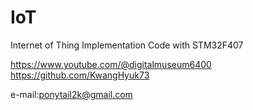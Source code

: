 # IoT
Internet of Thing Implementation Code with STM32F407

https://www.youtube.com/@digitalmuseum6400
https://github.com/KwangHyuk73

e-mail:ponytail2k@gmail.com
